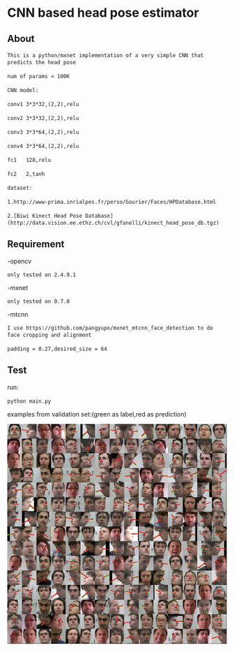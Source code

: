# CNN based head pose estimator

## About

    This is a python/mxnet implementation of a very simple CNN that predicts the head pose

    num of params < 100K

    CNN model:

    conv1 3*3*32,(2,2),relu

    conv2 3*3*32,(2,2),relu

    conv3 3*3*64,(2,2),relu

    conv4 3*3*64,(2,2),relu

    fc1   128,relu

    fc2   2,tanh

    dataset:

    1.http://www-prima.inrialpes.fr/perso/Gourier/Faces/HPDatabase.html

    2.[Biwi Kinect Head Pose Database](http://data.vision.ee.ethz.ch/cvl/gfanelli/kinect_head_pose_db.tgz)

## Requirement

-opencv

    only tested on 2.4.9.1

-mxnet

    only tested on 0.7.0

-mtcnn

    I use https://github.com/pangyupo/mxnet_mtcnn_face_detection to do face cropping and alignment

    padding = 0.27,desired_size = 64

## Test

run:

``python main.py``

examples from validation set:(green as label,red as prediction)
<p align="center">
<img src="examples_in_validation_set.jpg" width="960">
</p>